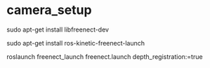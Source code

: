 # camera_setup

sudo apt-get install libfreenect-dev

sudo apt-get install ros-kinetic-freenect-launch

roslaunch freenect_launch freenect.launch depth_registration:=true

